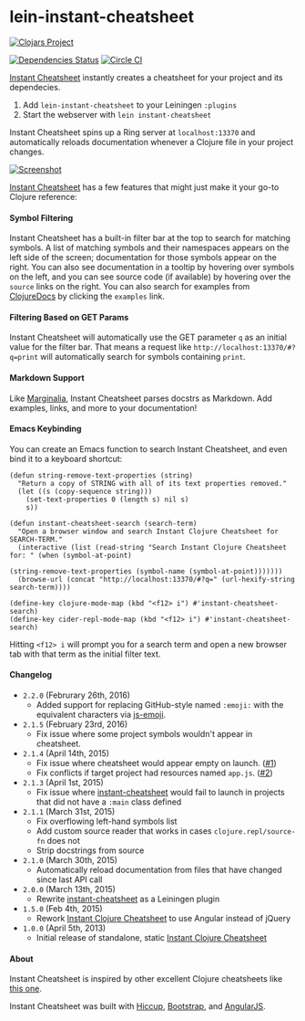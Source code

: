 lein-instant-cheatsheet
==========================

[![Clojars Project](https://clojars.org/lein-instant-cheatsheet/latest-version.svg)](http://clojars.org/lein-instant-cheatsheet)

[![Dependencies Status](http://jarkeeper.com/camsaul/lein-instant-cheatsheet/status.png)](http://jarkeeper.com/camsaul/lein-instant-cheatsheet) [![Circle CI](https://circleci.com/gh/camsaul/lein-instant-cheatsheet.svg?style=svg)](https://circleci.com/gh/camsaul/lein-instant-cheatsheet)

[Instant Cheatsheet][2] instantly creates a cheatsheet for your project and its dependecies.

1.  Add `lein-instant-cheatsheet` to your Leiningen `:plugins`
2.  Start the webserver with `lein instant-cheatsheet`

Instant Cheatsheet spins up a Ring server at `localhost:13370` and automatically reloads documentation whenever a Clojure file in your project changes.

[![Screenshot](screenshot.gif)][2]

[Instant Cheatsheet][2] has a few features that might just make it your go-to Clojure reference:


#### Symbol Filtering ####
Instant Cheatsheet has a built-in filter bar at the top to search for matching symbols. A list of matching symbols and their namespaces appears on the left side of the screen; documentation for those symbols appear on the right.
You can also see documentation in a tooltip by hovering over symbols on the left, and you can see source code (if available) by hovering over the `source` links on the right.
You can also search for examples from [ClojureDocs][8] by clicking the `examples` link.


#### Filtering Based on GET Params ####
Instant Cheatsheet will automatically use the GET parameter `q` as an initial value for the filter bar.
That means a request like `http://localhost:13370/#?q=print` will automatically search for symbols containing `print`.


#### Markdown Support ####

Like [Marginalia][5], Instant Cheatsheet parses docstrs as Markdown. Add examples, links, and more to your documentation!

#### Emacs Keybinding ####

You can create an Emacs function to search Instant Cheatsheet, and even bind it to a keyboard shortcut:
```Lisp
(defun string-remove-text-properties (string)
  "Return a copy of STRING with all of its text properties removed."
  (let ((s (copy-sequence string)))
    (set-text-properties 0 (length s) nil s)
    s))

(defun instant-cheatsheet-search (search-term)
  "Open a browser window and search Instant Clojure Cheatsheet for SEARCH-TERM."
  (interactive (list (read-string "Search Instant Clojure Cheatsheet for: " (when (symbol-at-point)
                                                                              (string-remove-text-properties (symbol-name (symbol-at-point)))))))
  (browse-url (concat "http://localhost:13370/#?q=" (url-hexify-string search-term))))

(define-key clojure-mode-map (kbd "<f12> i") #'instant-cheatsheet-search)
(define-key cider-repl-mode-map (kbd "<f12> i") #'instant-cheatsheet-search)
```

Hitting `<f12> i` will prompt you for a search term and open a new browser tab with that term as the initial filter text.


#### Changelog ####
*  `2.2.0` (Februrary 26th, 2016)
   *  Added support for replacing GitHub-style named `:emoji:` with the equivalent characters via [js-emoji](https://github.com/iamcal/js-emoji).
*  `2.1.5` (February 23rd, 2016)
   *  Fix issue where some project symbols wouldn't appear in cheatsheet.
*  `2.1.4` (April 14th, 2015)
   *  Fix issue where cheatsheet would appear empty on launch. ([#1](https://github.com/camsaul/lein-instant-cheatsheet/issues/1))
   *  Fix conflicts if target project had resources named `app.js`. ([#2](https://github.com/camsaul/lein-instant-cheatsheet/issues/2))
*  `2.1.3` (April 1st, 2015)
   *  Fix issue where [instant-cheatsheet](https://github.com/camsaul/lein-instant-cheatsheet) would fail to launch
      in projects that did not have a `:main` class defined
*  `2.1.1` (March 31st, 2015)
   *  Fix overflowing left-hand symbols list
   *  Add custom source reader that works in cases `clojure.repl/source-fn` does not
   *  Strip docstrings from source
*  `2.1.0` (March 30th, 2015)
   *  Automatically reload documentation from files that have changed since last API call
*  `2.0.0` (March 13th, 2015)
   *  Rewrite [instant-cheatsheet](https://github.com/camsaul/lein-instant-cheatsheet) as a Leiningen plugin
*  `1.5.0` (Feb 4th, 2015)
   * Rework [Instant Clojure Cheatsheet](https://github.com/camsaul/lein-instant-cheatsheet) to use Angular instead of jQuery
*  `1.0.0` (April 5th, 2013)
   *  Initial release of standalone, static [Instant Clojure Cheatsheet](https://github.com/camsaul/lein-instant-cheatsheet)


#### About ####

Instant Cheatsheet is inspired by other excellent Clojure cheatsheets like [this one][1].

Instant Cheatsheet was built with [Hiccup][3], [Bootstrap][4], and [AngularJS][6].

[1]: http://jafingerhut.github.io/cheatsheet/clojuredocs/cheatsheet-tiptip-no-cdocs-summary.html
[2]: https://github.com/camsaul/lein-instant-cheatsheet
[3]: https://github.com/weavejester/hiccup
[4]: http://twitter.github.io/bootstrap/
[5]: http://gdeer81.github.io/marginalia/
[6]: https://angularjs.org
[8]: http://clojuredocs.org/

